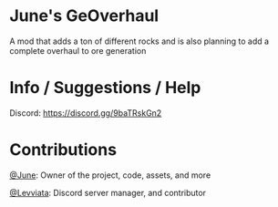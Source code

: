 # June's GeOverhaul
A mod that adds a ton of different rocks and is also planning to add a complete overhaul to ore generation

# Info / Suggestions / Help
Discord: https://discord.gg/9baTRskGn2

# Contributions
[@June](https://github.com/seventh-june): Owner of the project, code, assets, and more

[@Levviata](https://github.com/Levviata): Discord server manager, and contributor
